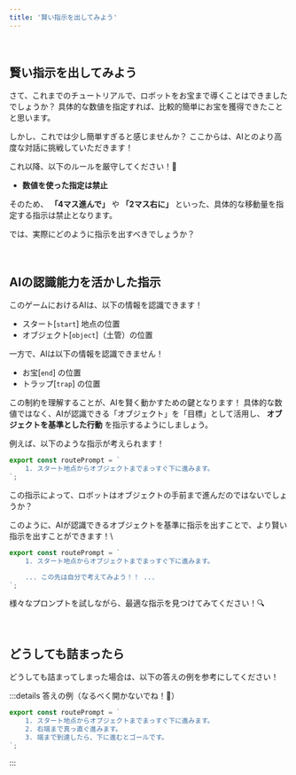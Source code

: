 ```yaml
---
title: '賢い指示を出してみよう'
---
```


<br />

## 賢い指示を出してみよう

さて、これまでのチュートリアルで、ロボットをお宝まで導くことはできましたでしょうか？
具体的な数値を指定すれば、比較的簡単にお宝を獲得できたことと思います。

しかし、これでは少し簡単すぎると感じませんか？
ここからは、AIとのより高度な対話に挑戦していただきます！

これ以降、以下のルールを厳守してください！🔐

- **数値を使った指定は禁止**

そのため、 **「4マス進んで」** や **「2マス右に」** といった、具体的な移動量を指定する指示は禁止となります。

では、実際にどのように指示を出すべきでしょうか？

<br />

## AIの認識能力を活かした指示

このゲームにおけるAIは、以下の情報を認識できます！

- スタート[`start`] 地点の位置
- オブジェクト[`object`]（土管）の位置

一方で、AIは以下の情報を認識できません！

- お宝[`end`] の位置
- トラップ[`trap`] の位置

この制約を理解することが、AIを賢く動かすための鍵となります！
具体的な数値ではなく、AIが認識できる「オブジェクト」を「目標」として活用し、 **オブジェクトを基準とした行動** を指示するようにしましょう。

例えば、以下のような指示が考えられます！

```javascript
export const routePrompt = `
    1. スタート地点からオブジェクトまでまっすぐ下に進みます。
`;
```

この指示によって、ロボットはオブジェクトの手前まで進んだのではないでしょうか？

このように、AIが認識できるオブジェクトを基準に指示を出すことで、より賢い指示を出すことができます！\

```javascript
export const routePrompt = `
    1. スタート地点からオブジェクトまでまっすぐ下に進みます。

    ... この先は自分で考えてみよう！！ ...
`;
```

様々なプロンプトを試しながら、最適な指示を見つけてみてください！🔍

<br />

## どうしても詰まったら

どうしても詰まってしまった場合は、以下の答えの例を参考にしてください！

:::details 答えの例（なるべく開かないでね！🤫）

```javascript
export const routePrompt = `
    1. スタート地点からオブジェクトまでまっすぐ下に進みます。
    2. 右端まで真っ直ぐ進みます。
    3. 端まで到達したら、下に進むとゴールです。
`;
```

:::
